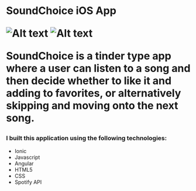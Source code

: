 <h1>SoundChoice iOS App


![Alt text](https://github.com/Pau1fitz/iOS-music-app/blob/master/code/home.png)
![Alt text](https://github.com/Pau1fitz/iOS-music-app/blob/master/code/likes.png)

SoundChoice is a tinder type app where a user can listen to a song and then decide whether to like it and adding to favorites, or alternatively skipping and moving onto the next song.

<h3>I built this application using the following technologies:</h3>
<ul>
<li>Ionic
<li>Javascript
<li> Angular
<li> HTML5
<li> CSS
<li>Spotify API
